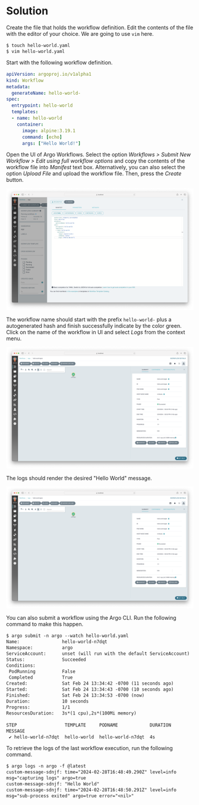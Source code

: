 # Solution

Create the file that holds the workflow definition. Edit the contents of the file with the editor of your choice. We are going to use `vim` here.

```
$ touch hello-world.yaml
$ vim hello-world.yaml
```

Start with the following workflow definition.

```yaml
apiVersion: argoproj.io/v1alpha1
kind: Workflow
metadata:
  generateName: hello-world-
spec:
  entrypoint: hello-world
  templates:
  - name: hello-world
    container:
      image: alpine:3.19.1
      command: [echo]
      args: ["Hello World!"]
```

Open the UI of Argo Workflows. Select the option _Workflows > Submit New Workflow > Edit using full workflow options_ and copy the contents of the workflow file into _Manifest_ text box. Alternatively, you can also select the option _Upload File_ and upload the workflow file. Then, press the _Create_ button.

![create-workflow-ui](./imgs/create-workflow-ui.png)

The workflow name should start with the prefix `hello-world-` plus a autogenerated hash and finish successfully indicate by the color green. Click on the name of the workflow in UI and select _Logs_ from the context menu.

![create-workflow-ui](./imgs/executed-workflow-ui.png)

The logs should render the desired "Hello World" message.

![create-workflow-ui](./imgs/executed-workflow-ui.png)

You can also submit a workflow using the Argo CLI. Run the following command to make this happen.

```
$ argo submit -n argo --watch hello-world.yaml
Name:                hello-world-n7dqt
Namespace:           argo
ServiceAccount:      unset (will run with the default ServiceAccount)
Status:              Succeeded
Conditions:
 PodRunning          False
 Completed           True
Created:             Sat Feb 24 13:34:42 -0700 (11 seconds ago)
Started:             Sat Feb 24 13:34:43 -0700 (10 seconds ago)
Finished:            Sat Feb 24 13:34:53 -0700 (now)
Duration:            10 seconds
Progress:            1/1
ResourcesDuration:   3s*(1 cpu),2s*(100Mi memory)

STEP                  TEMPLATE     PODNAME            DURATION  MESSAGE
 ✔ hello-world-n7dqt  hello-world  hello-world-n7dqt  4s
```

To retrieve the logs of the last workflow execution, run the following command.

```
$ argo logs -n argo -f @latest
custom-message-sdnjf: time="2024-02-28T16:48:49.290Z" level=info msg="capturing logs" argo=true
custom-message-sdnjf: "Hello World"
custom-message-sdnjf: time="2024-02-28T16:48:50.291Z" level=info msg="sub-process exited" argo=true error="<nil>"
```